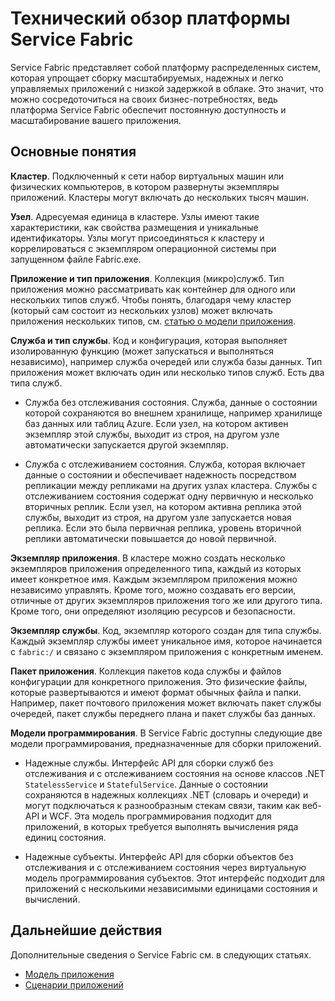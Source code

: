 <properties
   pageTitle="Технический обзор"
   description="Технический обзор платформы Service Fabric. Описание основных понятий и обзор архитектуры"
   services="service-fabric"
   documentationCenter=".net"
   authors="msfussell"
   manager="timlt"
   editor="chackdan;subramar"/>

<tags
   ms.service="service-fabric"
   ms.devlang="dotnet"
   ms.topic="article"
   ms.tgt_pltfrm="NA"
   ms.workload="NA"
   ms.date="04/14/2015"
   ms.author="mfussell"/>

# Технический обзор платформы Service Fabric

Service Fabric представляет собой платформу распределенных систем, которая упрощает сборку масштабируемых, надежных и легко управляемых приложений с низкой задержкой в облаке. Это значит, что можно сосредоточиться на своих бизнес-потребностях, ведь платформа Service Fabric обеспечит постоянную доступность и масштабирование вашего приложения.

## Основные понятия

**Кластер**. Подключенный к сети набор виртуальных машин или физических компьютеров, в котором развернуты экземпляры приложений. Кластеры могут включать до нескольких тысяч машин.

**Узел**. Адресуемая единица в кластере. Узлы имеют такие характеристики, как свойства размещения и уникальные идентификаторы. Узлы могут присоединяться к кластеру и коррелироваться с экземпляром операционной системы при запущенном файле Fabric.exe.

**Приложение и тип приложения**. Коллекция (микро)служб. Тип приложения можно рассматривать как контейнер для одного или нескольких типов служб. Чтобы понять, благодаря чему кластер (который сам состоит из нескольких узлов) может включать приложения нескольких типов, см. [статью о модели приложения](service-fabric-application-model.md).

**Служба и тип службы**. Код и конфигурация, которая выполняет изолированную функцию (может запускаться и выполняться независимо), например служба очередей или служба базы данных. Тип приложения может включать один или несколько типов служб. Есть два типа служб.

- Служба без отслеживания состояния. Служба, данные о состоянии которой сохраняются во внешнем хранилище, например хранилище баз данных или таблиц Azure. Если узел, на котором активен экземпляр этой службы, выходит из строя, на другом узле автоматически запускается другой экземпляр.

- Служба с отслеживанием состояния. Служба, которая включает данные о состоянии и обеспечивает надежность посредством репликации между репликами на других узлах кластера. Службы с отслеживанием состояния содержат одну первичную и несколько вторичных реплик. Если узел, на котором активна реплика этой службы, выходит из строя, на другом узле запускается новая реплика. Если это была первичная реплика, уровень вторичной реплики автоматически повышается до новой первичной.

**Экземпляр приложения**. В кластере можно создать несколько экземпляров приложения определенного типа, каждый из которых имеет конкретное имя. Каждым экземпляром приложения можно независимо управлять. Кроме того, можно создавать его версии, отличные от других экземпляров приложения того же или другого типа. Кроме того, они определяют изоляцию ресурсов и безопасности.

**Экземпляр службы**. Код, экземпляр которого создан для типа службы. Каждый экземпляр службы имеет уникальное имя, которое начинается с `fabric:/` и связано с экземпляром приложения с конкретным именем.

**Пакет приложения**. Коллекция пакетов кода службы и файлов конфигурации для конкретного приложения. Это физические файлы, которые развертываются и имеют формат обычных файла и папки. Например, пакет почтового приложения может включать пакет службы очередей, пакет службы переднего плана и пакет службы баз данных.

**Модели программирования**. В Service Fabric доступны следующие две модели программирования, предназначенные для сборки приложений.

- Надежные службы. Интерфейс API для сборки служб без отслеживания и с отслеживанием состояния на основе классов .NET `StatelessService` и `StatefulService`. Данные о состоянии сохраняются в надежных коллекциях .NET (словарь и очереди) и могут подключаться к разнообразным стекам связи, таким как веб-API и WCF. Эта модель программирования подходит для приложений, в которых требуется выполнять вычисления ряда единиц состояния.

- Надежные субъекты. Интерфейс API для сборки объектов без отслеживания и с отслеживанием состояния через виртуальную модель программирования субъектов. Этот интерфейс подходит для приложений с несколькими независимыми единицами состояния и вычислений.

<!--Every topic should have next steps and links to the next logical set of content to keep the customer engaged-->
## Дальнейшие действия
Дополнительные сведения о Service Fabric см. в следующих статьях.

- [Модель приложения](service-fabric-application-model.md)
- [Сценарии приложений](service-fabric-application-scenarios.md)
 

<!---HONumber=July15_HO2-->